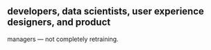 ## developers, data scientists, user experience designers, and product

managers — not completely retraining.